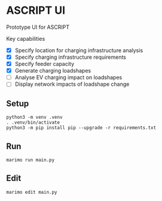 # ASCRIPT UI

Prototype UI for ASCRIPT

Key capabilities

- [x] Specify location for charging infrastructure analysis
- [x] Specify charging infrastructure requirements
- [x] Specify feeder capacity
- [x] Generate charging loadshapes
- [ ] Analyse EV charging impact on loadshapes
- [ ] Display network impacts of loadshape change

## Setup

~~~
python3 -m venv .venv
. .venv/bin/activate
python3 -m pip install pip --upgrade -r requirements.txt
~~~

## Run

~~~
marimo run main.py
~~~

## Edit

~~~
marimo edit main.py
~~~
